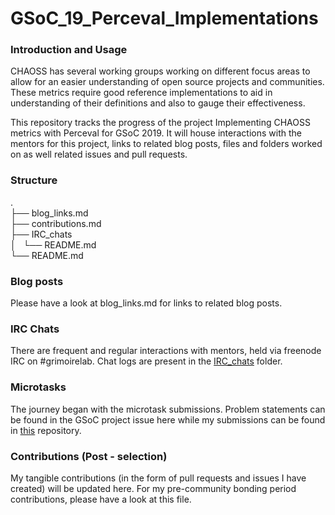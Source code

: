 # GSoC_19_Perceval_Implementations

### Introduction and Usage
CHAOSS has several working groups working on different focus areas to allow for an easier understanding of open source projects and communities. These metrics require good reference implementations to aid in understanding of their definitions and also to gauge their effectiveness. 

This repository tracks the progress of the project Implementing CHAOSS metrics with Perceval for GSoC 2019. It will house interactions with the mentors for this project, links to related blog posts, files and folders worked on as well related issues and pull requests. 


### Structure

.  
├── blog_links.md  
├── contributions.md  
├── IRC_chats  
│   └── README.md  
└── README.md  


### Blog posts
Please have a look at blog_links.md for links to related blog posts.


### IRC Chats
There are frequent and regular interactions with mentors, held via freenode IRC on #grimoirelab. Chat logs are present in the [IRC_chats](./IRC_chats) folder. 


### Microtasks
The journey began with the microtask submissions. Problem statements can be found in the GSoC project issue here while my submissions can be found in [this](https://github.com/Polaris000/Chaoss_19_Microtasks) repository. 


### Contributions (Post - selection)
My tangible contributions (in the form of pull requests and issues I have created) will be updated here. For my pre-community bonding period contributions, please have a look at this file. 



